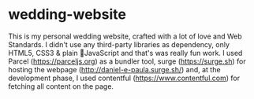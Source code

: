 # wedding-website

This is my personal wedding website, crafted with a lot of love and Web Standards. I didn't use any third-party libraries as dependency, only HTML5, CSS3 & plain 🍦JavaScript and that's was really fun work. I used Parcel (https://parceljs.org) as a bundler tool, surge (https://surge.sh) for hosting the webpage (http://daniel-e-paula.surge.sh/) and, at the development phase, I used contentful (https://www.contentful.com) for fetching all content on the page.
